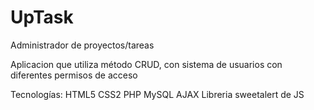 # UpTask

Administrador de proyectos/tareas

Aplicacion que utiliza método CRUD, con sistema de usuarios con diferentes permisos de acceso

Tecnologías: 
HTML5
CSS2
PHP 
MySQL 
AJAX
Libreria sweetalert de JS


